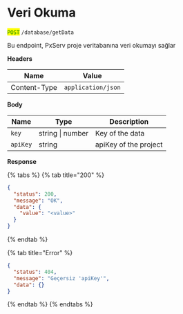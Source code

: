 # Veri Okuma

<mark style="color:green;">`POST`</mark> `/database/getData`

Bu endpoint, PxServ proje veritabanına veri okumayı sağlar

**Headers**

| Name         | Value              |
| ------------ | ------------------ |
| Content-Type | `application/json` |

**Body**

| Name     | Type             | Description           |
| -------- | ---------------- | --------------------- |
| `key`    | string \| number | Key of the data       |
| `apiKey` | string           | apiKey of the project |

**Response**

{% tabs %}
{% tab title="200" %}
```json
{
  "status": 200,
  "message": "OK",
  "data": {
    "value": "<value>"
  }
}
```
{% endtab %}

{% tab title="Error" %}
```json
{
  "status": 404,
  "message": "Geçersiz 'apiKey'",
  "data": {}
}
```
{% endtab %}
{% endtabs %}
